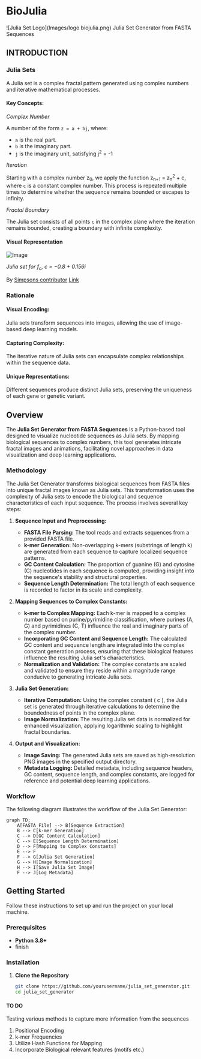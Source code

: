 # BioJulia
![Julia Set Logo](Images/logo biojulia.png) 
Julia Set Generator from FASTA Sequences

## INTRODUCTION

### Julia Sets

A Julia set is a complex fractal pattern generated using complex numbers and iterative mathematical processes.

#### Key Concepts:

*Complex Number*

A number of the form ```z = a + bj```, where:
- ```a``` is the real part.
- ```b``` is the imaginary part.
- ```j``` is the imaginary unit, satisfying j<sup>2</sup> = -1

*Iteration*

Starting with a complex number z<sub>0</sub>, we apply the function z<sub>n+1</sub> = z<sub>n</sub><sup>2</sup> + c, 
where ```c``` is a constant complex number. This process is repeated multiple times to determine whether the sequence 
remains bounded or escapes to infinity.

*Fractal Boundary*

The Julia set consists of all points ```c``` in the complex plane where the iteration remains bounded, creating a boundary 
with infinite complexity.


#### Visual Representation

![Image](https://upload.wikimedia.org/wikipedia/commons/thumb/7/7b/Example_image.jpg/800px-Example_image.jpg)

*Julia set for f<sub>c</sub>, c = −0.8 + 0.156i*

By [Simpsons contributor](https://en.wikipedia.org/wiki/User:Simpsons_contributor)  [Link](https://commons.wikimedia.org/w/index.php?curid=109638427)

### Rationale

#### Visual Encoding:

Julia sets transform sequences into images, allowing the use of image-based deep learning models.

#### Capturing Complexity:

The iterative nature of Julia sets can encapsulate complex relationships within the sequence data.

#### Unique Representations:

Different sequences produce distinct Julia sets, preserving the uniqueness of each gene or genetic variant.

## Overview

The **Julia Set Generator from FASTA Sequences** is a Python-based tool designed to visualize nucleotide sequences as Julia sets. By mapping biological sequences to complex numbers, this tool generates intricate fractal images and animations, facilitating novel approaches in data visualization and deep learning applications.

### Methodology

The Julia Set Generator transforms biological sequences from FASTA files into unique fractal images known as Julia sets. This transformation uses the complexity of Julia sets to encode the biological and sequence characteristics of each input sequence. The process involves several key steps:

1. **Sequence Input and Preprocessing:**
   - **FASTA File Parsing:** The tool reads and extracts sequences from a provided FASTA file.
   - **k-mer Generation:** Non-overlapping k-mers (substrings of length k) are generated from each sequence to capture localized sequence patterns.
   - **GC Content Calculation:** The proportion of guanine (G) and cytosine (C) nucleotides in each sequence is computed, providing insight into the sequence's stability and structural properties.
   - **Sequence Length Determination:** The total length of each sequence is recorded to factor in its scale and complexity.

2. **Mapping Sequences to Complex Constants:**
   - **k-mer to Complex Mapping:** Each k-mer is mapped to a complex number based on purine/pyrimidine classification, where purines (A, G) and pyrimidines (C, T) influence the real and imaginary parts of the complex number.
   - **Incorporating GC Content and Sequence Length:** The calculated GC content and sequence length are integrated into the complex constant generation process, ensuring that these biological features influence the resulting Julia set's characteristics.
   - **Normalization and Validation:** The complex constants are scaled and validated to ensure they reside within a magnitude range conducive to generating intricate Julia sets.

3. **Julia Set Generation:**
   - **Iterative Computation:** Using the complex constant \( c \), the Julia set is generated through iterative calculations to determine the boundedness of points in the complex plane.
   - **Image Normalization:** The resulting Julia set data is normalized for enhanced visualization, applying logarithmic scaling to highlight fractal boundaries.

4. **Output and Visualization:**
   - **Image Saving:** The generated Julia sets are saved as high-resolution PNG images in the specified output directory.
   - **Metadata Logging:** Detailed metadata, including sequence headers, GC content, sequence length, and complex constants, are logged for reference and potential deep learning applications.

### Workflow

The following diagram illustrates the workflow of the Julia Set Generator:

```mermaid
graph TD;
    A[FASTA File] --> B[Sequence Extraction]
    B --> C[k-mer Generation]
    C --> D[GC Content Calculation]
    C --> E[Sequence Length Determination]
    D --> F[Mapping to Complex Constants]
    E --> F
    F --> G[Julia Set Generation]
    G --> H[Image Normalization]
    H --> I[Save Julia Set Image]
    F --> J[Log Metadata]
```

## Getting Started

Follow these instructions to set up and run the project on your local machine.

### Prerequisites

- **Python 3.8+**
- finish


### Installation

1. **Clone the Repository**

   ```bash
   git clone https://github.com/yourusername/julia_set_generator.git
   cd julia_set_generator


#### TO DO

Testing various methods to capture more information from the sequences
1) Positional Encoding
2) k-mer Frequencies
3) Utilize Hash Functions for Mapping
4) Incorporate Biological relevant features (motifs etc.)
